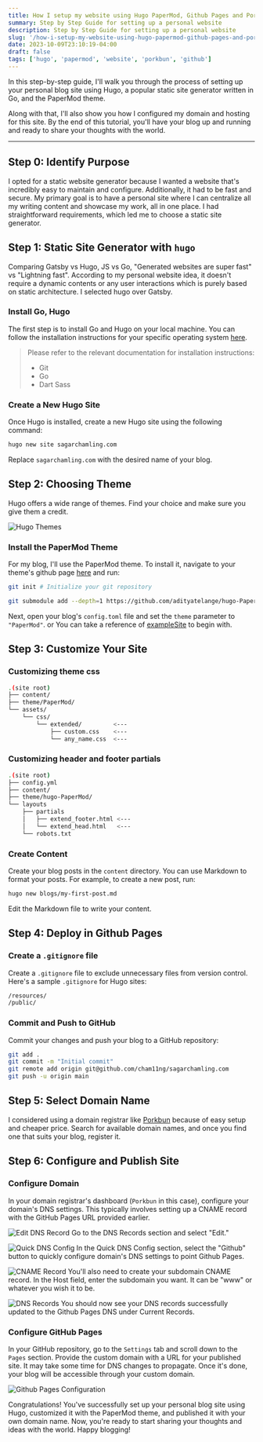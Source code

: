 ```yaml
---
title: How I setup my website using Hugo PaperMod, Github Pages and Porkbun
summary: Step by Step Guide for setting up a personal website
description: Step by Step Guide for setting up a personal website
slug: '/how-i-setup-my-website-using-hugo-papermod-github-pages-and-porkbun'
date: 2023-10-09T23:10:19-04:00
draft: false
tags: ['hugo', 'papermod', 'website', 'porkbun', 'github']
---
```


In this step-by-step guide, I'll walk you through the process of setting up your personal blog site using Hugo, a popular static site generator written in Go, and the PaperMod theme.

Along with that, I'll also show you how I configured my domain and hosting for this site. By the end of this tutorial, you'll have your blog up and running and ready to share your thoughts with the world.

---

## Step 0: Identify Purpose

I opted for a static website generator because I wanted a website that's incredibly easy to maintain and configure. Additionally, it had to be fast and secure. My primary goal is to have a personal site where I can centralize all my writing content and showcase my work, all in one place. I had straightforward requirements, which led me to choose a static site generator.

## Step 1: Static Site Generator with `hugo`

Comparing Gatsby vs Hugo, JS vs Go, "Generated websites are super fast" vs "Lightning fast". According to my personal website idea, it doesn't require a dynamic contents or any user interactions which is purely based on static architecture. I selected hugo over Gatsby.

### Install Go, Hugo

The first step is to install Go and Hugo on your local machine. You can follow the installation instructions for your specific operating system [here](https://gohugo.io/getting-started/installing/).

> Please refer to the relevant documentation for installation instructions:
>
> - Git
> - Go
> - Dart Sass

### Create a New Hugo Site

Once Hugo is installed, create a new Hugo site using the following command:

```sh
hugo new site sagarchamling.com
```

Replace `sagarchamling.com` with the desired name of your blog.

## Step 2: Choosing Theme

Hugo offers a wide range of themes. Find your choice and make sure you give them a credit.

![Hugo Themes](images/hugo-themes.jpg)

### Install the PaperMod Theme

For my blog, I'll use the PaperMod theme. To install it, navigate to your theme's github page [here](https://github.com/adityatelange/hugo-PaperMod/wiki/Installation) and run:

```sh
git init # Initialize your git repository

git submodule add --depth=1 https://github.com/adityatelange/hugo-PaperMod.git themes/PaperMod
```

Next, open your blog's `config.toml` file and set the `theme` parameter to `"PaperMod"`.
or
You can take a reference of [exampleSite](https://github.com/adityatelange/hugo-PaperMod/tree/exampleSite) to begin with.

## Step 3: Customize Your Site

### Customizing theme css

```sh
.(site root)
├── content/
├── theme/PaperMod/
└── assets/
    └── css/
        └── extended/         <---
            ├── custom.css    <---
            └── any_name.css  <---

```

### Customizing header and footer partials

```sh
.(site root)
├── config.yml
├── content/
├── theme/hugo-PaperMod/
└── layouts
    ├── partials
    │   ├── extend_footer.html <---
    │   └── extend_head.html   <---
    └── robots.txt

```

### Create Content

Create your blog posts in the `content` directory. You can use Markdown to format your posts. For example, to create a new post, run:

```sh
hugo new blogs/my-first-post.md
```

Edit the Markdown file to write your content.

## Step 4: Deploy in Github Pages

### Create a `.gitignore` file

Create a `.gitignore` file to exclude unnecessary files from version control. Here's a sample `.gitignore` for Hugo sites:

```sh
/resources/
/public/
```

### Commit and Push to GitHub

Commit your changes and push your blog to a GitHub repository:

```sh
git add .
git commit -m "Initial commit"
git remote add origin git@github.com/cham11ng/sagarchamling.com
git push -u origin main
```

## Step 5: Select Domain Name

I considered using a domain registrar like [Porkbun](https://porkbun.com) because of easy setup and cheaper price. Search for available domain names, and once you find one that suits your blog, register it.

## Step 6: Configure and Publish Site

### Configure Domain

In your domain registrar's dashboard (`Porkbun` in this case), configure your domain's DNS settings. This typically involves setting up a CNAME record with the GitHub Pages URL provided earlier.

![Edit DNS Record](images/edit-dns-record.png)
Go to the DNS Records section and select "Edit."

![Quick DNS Config](images/quick-dns.png)
In the Quick DNS Config section, select the "Github" button to quickly configure domain's DNS settings to point Github Pages.

![CNAME Record](images/cname-record.png)
You'll also need to create your subdomain CNAME record. In the Host field, enter the subdomain you want. It can be "www" or whatever you wish it to be.

![DNS Records](images/dns-records.png)
You should now see your DNS records successfully updated to the Github Pages DNS under Current Records.

### Configure GitHub Pages

In your GitHub repository, go to the `Settings` tab and scroll down to the `Pages` section. Provide the custom domain with a URL for your published site. It may take some time for DNS changes to propagate. Once it's done, your blog will be accessible through your custom domain.

![Github Pages Configuration](images/github-pages.png)

Congratulations! You've successfully set up your personal blog site using Hugo, customized it with the PaperMod theme, and published it with your own domain name. Now, you're ready to start sharing your thoughts and ideas with the world. Happy blogging!

